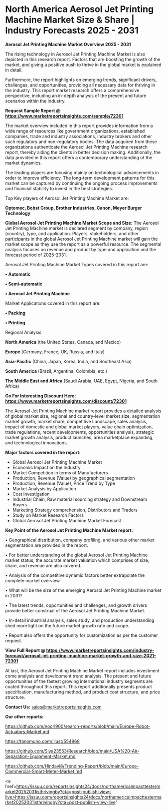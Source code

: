 # North America Aerosol Jet Printing Machine Market Size & Share | Industry Forecasts 2025 - 2031

<Strong> Aerosol Jet Printing Machine Market Overview 2025 - 2031</strong>

The rising technology in Aerosol Jet Printing Machine Market is also depicted in this research report. Factors that are boosting the growth of the market, and giving a positive push to thrive in the global market is explained in detail.

Furthermore, the report highlights on emerging trends, significant drivers, challenges, and opportunities, providing all necessary data for thriving in the industry. This report market research offers a comprehensive perspective, including an in-depth analysis of the present and future scenarios within the industry.

<strong>Request Sample Report @ <a href=https://www.marketreportsinsights.com/sample/72301>https://www.marketreportsinsights.com/sample/72301</a></strong>

The market overview included in this report provides information from a wide range of resources like government organizations, established companies, trade and industry associations, industry brokers and other such regulatory and non-regulatory bodies. The data acquired from these organizations authenticate the Aerosol Jet Printing Machine research report, thereby aiding the clients in better decision making. Additionally, the data provided in this report offers a contemporary understanding of the market dynamics.

The leading players are focusing mainly on technological advancements in order to improve efficiency. The long-term development patterns for this market can be captured by continuing the ongoing process improvements and financial stability to invest in the best strategies.

Top Key players of Aerosol Jet Printing Machine Market are:

<strong>Optomec, Bobst Group, Brother Industries, Canon, Meyer Burger Technology</strong>

<strong><b>Global Aerosol Jet Printing Machine Market Scope and Size:</b></strong>
The Aerosol Jet Printing Machine market is declared segment by company, region (country), type, and application. Players, stakeholders, and other participants in the global Aerosol Jet Printing Machine market will gain the market scope as they use the report as a powerful resource. The segmental analysis focuses on revenue and product by type and application and the forecast period of 2025-2031.

Aerosol Jet Printing Machine Market Types covered in this report are:

<strong>• Automatic

• Semi-automatic

• Aerosol Jet Printing Machine</strong>

Market Applications covered in this report are:

<strong>• Packing

• Printing</strong> 

Regional Analysis

<strong>North America</strong> (the United States, Canada, and Mexico)

<strong>Europe</strong> (Germany, France, UK, Russia, and Italy)

<strong>Asia-Pacific</strong> (China, Japan, Korea, India, and Southeast Asia)

<strong>South America</strong> (Brazil, Argentina, Colombia, etc.)

<strong>The Middle East and Africa</strong> (Saudi Arabia, UAE, Egypt, Nigeria, and South Africa)

<strong>Go For Interesting Discount Here: <a href=https://www.marketreportsinsights.com/discount/72301>https://www.marketreportsinsights.com/discount/72301</a></strong>

The Aerosol Jet Printing Machine market report provides a detailed analysis of global market size, regional and country-level market size, segmentation market growth, market share, competitive Landscape, sales analysis, impact of domestic and global market players, value chain optimization, trade regulations, recent developments, opportunities analysis, strategic market growth analysis, product launches, area marketplace expanding, and technological innovations.

<strong><b>Major factors covered in the report:</b></strong>
<ul>
  <li>Global Aerosol Jet Printing Machine Market </li>
  <li>Economic Impact on the Industry</li>
  <li>Market Competition in terms of Manufacturers</li>
  <li>Production, Revenue (Value) by geographical segmentation</li>
  <li>Production, Revenue (Value), Price Trend by Type</li>
  <li>Market Analysis by Application</li>
  <li>Cost Investigation</li>
  <li>Industrial Chain, Raw material sourcing strategy and Downstream Buyers</li>
  <li>Marketing Strategy comprehension, Distributors and Traders</li>
  <li>Study on Market Research Factors</li>
  <li>Global Aerosol Jet Printing Machine Market Forecast</li>
</ul>

<strong><b>Key Point of the Aerosol Jet Printing Machine Market report:</b></strong>

• Geographical distribution, company profiling, and various other market segmentation are provided in the report.

• For better understanding of the global Aerosol Jet Printing Machine market status, the accurate market valuation which comprises of size, share, and revenue are also covered.

• Analysis of the competitive dynamic factors better extrapolate the complete market overview

• What will be the size of the emerging Aerosol Jet Printing Machine market in 2031?

• The latest trends, opportunities and challenges, and growth drivers provide better construal of the Aerosol Jet Printing Machine Market.

• In-detail industrial analysis, sales study, and production understanding shed more light on the future market growth rate and scope.

• Report also offers the opportunity for customization as per the customer request.

<strong><b>View Full Report @ <a href=https://www.marketreportsinsights.com/industry-forecast/aerosol-jet-printing-machine-market-growth-and-size-2021-72301>https://www.marketreportsinsights.com/industry-forecast/aerosol-jet-printing-machine-market-growth-and-size-2021-72301</a></b></strong>


At last, the Aerosol Jet Printing Machine Market report includes investment come analysis and development trend analysis. The present and future opportunities of the fastest growing international industry segments are coated throughout this report. This report additionally presents product specification, manufacturing method, and product cost structure, and price structure.

<strong>Contact Us:</strong>
sales@marketreportsinsights.com

<strong>Our other reports:</strong>

<a href=https://github.com/noori900/search-reports/blob/main/Europe-Robot-Actuators-Market.md>https://github.com/noori900/search-reports/blob/main/Europe-Robot-Actuators-Market.md</a>

<a href=https://tanomuno.com/illust/554968>https://tanomuno.com/illust/554968</a>

<a href=https://github.com/Siya23553/Research/blob/main/USA%20-Air-Separation-Equipment-Market.md>https://github.com/Siya23553/Research/blob/main/USA%20-Air-Separation-Equipment-Market.md</a>

<a href=https://github.com/Hindavi8/Trending-Report/blob/main/Europe-Commercial-Smart-Meter-Market.md>https://github.com/Hindavi8/Trending-Report/blob/main/Europe-Commercial-Smart-Meter-Market.md</a>

<a href=https://issuu.com/reportsinsights24/docs/northamericaimpacttestermarket20252031isthrivingby?cta=post-publish-view-live>https://issuu.com/reportsinsights24/docs/northamericaimpacttestermarket20252031isthrivingby?cta=post-publish-view-live</a>"
